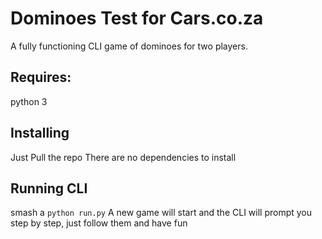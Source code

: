 # Dominoes Test for Cars.co.za

A fully functioning CLI game of dominoes for two players.

## Requires:

python 3

## Installing

Just Pull the repo
There are no dependencies to install

## Running CLI

smash a ```python run.py```
A new game will start and the CLI will prompt you step by step, just follow them and have fun
